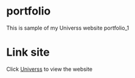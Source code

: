 # portfolio
This is sample of my Universs website portfolio_1
# Link site
Click [Universs](http://fatemabohra.pythonanywhere.com/) to view the website 
